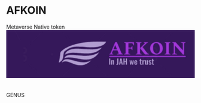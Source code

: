 # AFKOIN
Metaverse Native token
![img](https://github.com/Deangenus/AFKOIN/blob/beb002186177efaf547cdd6ff73efadbfc359713/AFKOIN.png)
</br>
</br>
<br/>
GENUS
